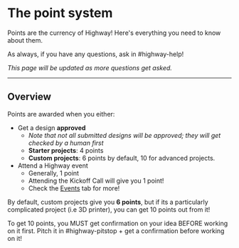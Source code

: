 # The point system

Points are the currency of Highway! Here's everything you need to know about them.

As always, if you have any questions, ask in #highway-help!

*This page will be updated as more questions get asked.*

--- 

## Overview

Points are awarded when you either:

- Get a design **approved**
    - *Note that not all submitted designs will be approved; they will get checked by a human first*
    - **Starter projects**: 4 points
    - **Custom projects**: 6 points by default, 10 for advanced projects.
- Attend a Highway event
    - Generally, 1 point
    - Attending the Kickoff Call will give you 1 point!
    - Check the [Events](/events) tab for more!

By default, custom projects give you **6 points**, but if its a particularly complicated project (i.e 3D printer), you can get 10 points out from it!

To get 10 points, you MUST get confirmation on your idea BEFORE working on it first. Pitch it in #highway-pitstop + get a confirmation before working on it!